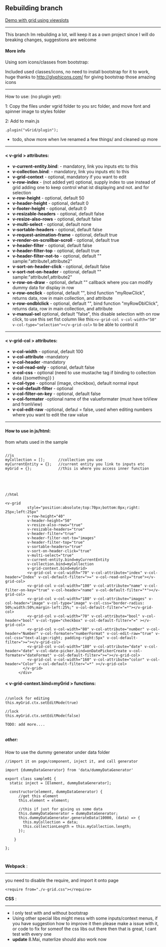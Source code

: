 Rebuilding branch
----------------------------------


[Demo with grid using viewslots](http://vegarringdal.github.io/vGrid/viewSlotsDemo001/)

---

This branch Im rebuilding a lot, will keep it as a own project since I will do breaking changes, suggestions are welcome




#### More info
Using som icons/classes from bootstrap:

Included used classes/icons, no need to install bootstrap for it to work, huge thanks to http://glyphicons.com/ for giving bootstrap those amazing icons

---

How to use: (no plugin yet):

1: Copy the files under vgrid folder to you src folder, and move font and spinner image to styles folder

2: Add to main.js
```
.plugin("vGrid/plugin");
```

* todo, show more when Ive renamed a few things/ and cleaned up more

----

#### < v-grid > attributes:
* **v-current-entity.bind**: - mandatory, link you inputs etc to this
* **v-collection.bind**: - mandatory, link you inputs etc to this
* **v-grid-context** - optional, mandatory if you want to edit
* **v-row-index** - (not added yet) optional, supply index to use instead of grid adding one to keep control what ist displaying and not. and for selection
* **v-row-height** - optional, default 50
* **v-header-height** - optional, default 0
* **v-footer-height** - optional, default 0
* **v-resizable-headers** - optional, default false
* **v-resize-also-rows** - optional, default false
* **v-multi-select** - optional, default none
* **v-sortable-headers** - optional, default false
* **v-request-animation-frame** - optional, default true
* **v-render-on-scrollbar-scroll** - optional, default true
* **v-header-filter** - optional, default false
* **v-header-filter-top** - optional, default true
* **v-header-filter-not-to** - optional, default ""  sample:"attribute1,attribute2"
* **v-sort-on-header-click** - optional, default false
* **v-sort-not-on-header** - optional, default ""  sample:"attribute1,attribute2"
* **v-row-on-draw** - optional, default ""  callback where you can modify dummy data for display in row
* **v-row-onclick** - optional, default "", bind function "myRowClick", returns data, row in main collection, and attribute
* **v-row-ondblclick** - optional, default "", bind function "myRowDblClick", returns data, row in main collection, and attribute
* **v-manual-sel** optional, default "false", this disable selection with on row click, to use this set fist column like this:```<v-grid-col v-col-width="50" v-col-type="selection"></v-grid-col>``` to be able to control it



----

#### < v-grid-col > attributes:
* **v-col-width** - optional, default 100
* **v-col-attribute** -mandatory
* **v-col-header** -mandatory
* **v-col-read-only** - optional, default false
* **v-col-css** - optional  (need to use mustache tag if binding to collection data {{something}} )
* **v-col-type** - optional (image, checkbox), default normal input
* **v-col-default-filter** - optional
* **v-col-filter-on-key** - optional, default false
* **v-col-formater** -optional name of the valueformater (must have toView and fromView)
* **v-col-edit-raw** -optional, defaul = false, used when editing numbers where you want to edit the raw value

----

#### How to use in js/html:

from whats used in the sample
```

//js
myCollection = [];      //collection you use
myCurrentEntity = {};   //current entity you link to inputs etc 
myGrid = {};            //this is where you access inner function





//html

<v-grid
          style="position:absolute;top:70px;bottom:0px;right: 25px;left:25px"
          v-row-height="40"
          v-header-height="50"
          v-resize-also-rows="true"
          v-resizable-headers="true"
          v-header-filter="true"
          v-header-filter-not-to="images"
          v-header-filter-top="true"
          v-sortable-headers="true"
          v-sort-on-header-click="true"
          v-multi-select="true"
          v-current-entity.bind=myCurrentEntity
          v-collection.bind=myCollection
          v-grid-context.bind=myGrid>
          <v-grid-col v-col-width="70" v-col-attribute="index" v-col-header="Index" v-col-default-filter=">=" v-col-read-only="true"></v-grid-col>
          <v-grid-col v-col-width="100" v-col-attribute="name" v-col-filter-on-key="true" v-col-header="name" v-col-default-filter="*"></v-grid-col>
          <v-grid-col v-col-width="180" v-col-attribute="images" v-col-header="image" v-col-type="image" v-col-css="border-radius: 50%;width:50%;margin-left:25%;" v-col-default-filter="=*"></v-grid-col>
          <v-grid-col v-col-width="70" v-col-attribute="bool" v-col-header="bool" v-col-type="checkbox" v-col-default-filter="=" ></v-grid-col>
          <v-grid-col v-col-width="80" v-col-attribute="number" v-col-header="Number" v-col-formater="numberFormat" v-col-edit-raw="true" v-col-css="text-align:right; padding-right:5px" v-col-default-filter=">="></v-grid-col>
          <v-grid-col v-col-width="180" v-col-attribute="date" v-col-header="date" v-col-date-picker.bind=onDatePickerCreate v-col-formater="dateFormat" v-col-default-filter=">="></v-grid-col>
          <v-grid-col v-col-width="160" v-col-attribute="color" v-col-header="Color" v-col-default-filter="=*" ></v-grid-col>
        </v-grid>
      </div>
```

#### < v-grid-context.bind=myGrid > functions:

```

//unlock for editing
this.myGrid.ctx.setEditMode(true)

//lock 
this.myGrid.ctx.setEditMode(false)

TODO: add more....


```
##### other:

How to use the dummy generator under data folder

```
//import it on page/component, inject it, and call generator

import {dummyDataGenerator} from 'data/dummyDataGenerator'

export class sample01 {
  static inject = [Element, dummyDataGenerator];
  
  constructor(element, dummyDataGenerator) {
      //get this element
      this.element = element;
  
      //this if just for giving us some data
      this.dummyDataGenerator = dummyDataGenerator;
      this.dummyDataGenerator.generateData(10000, (data) => {
        this.myCollection = data;
        this.collectionLength = this.myCollection.length;
      });
  
    }
    
};



```

**Webpack** :

----

you need to disable the require, and import it onto page

```
<require from="./v-grid.css"></require>
```

**CSS** :

---

* I only test with and without bootstrap
* Using other special libs might mess with some inputs/context menus, if you have suggestion how to improve it then please make a issue with it, or code to fix for someof the css libs out there then that is great, I cant test with every one
* **update** 8.Mai, materlize should also work now 